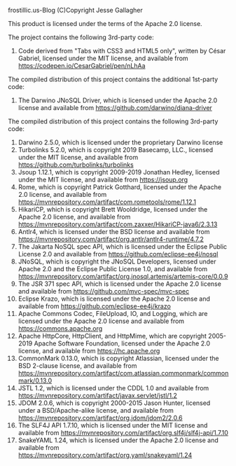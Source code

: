 frostillic.us-Blog
(C)Copyright Jesse Gallagher

This product is licensed under the terms of the Apache 2.0 license.

The project contains the following 3rd-party code:

1. Code derived from "Tabs with CSS3 and HTML5 only", written by César Gabriel, licensed under the MIT license, and available from https://codepen.io/CesarGabriel/pen/nLhAa

The compiled distribution of this project contains the additional 1st-party code:

1. The Darwino JNoSQL Driver, which is licensed under the Apache 2.0 license and available from https://github.com/darwino/diana-driver

The compiled distribution of this project contains the following 3rd-party code:

1. Darwino 2.5.0, which is licensed under the proprietary Darwino license
2. Turbolinks 5.2.0, which is copyright 2019 Basecamp, LLC., licensed under the MIT license, and available from https://github.com/turbolinks/turbolinks
3. Jsoup 1.12.1, which is copyright 2009-2019 Jonathan Hedley, licensed under the MIT license, and available from https://jsoup.org
4. Rome, which is copyright Patrick Gotthard, licensed under the Apache 2.0 license, and available from https://mvnrepository.com/artifact/com.rometools/rome/1.12.1
5. HikariCP, which is copyright Brett Wooldridge, licensed under the Apache 2.0 license, and available from https://mvnrepository.com/artifact/com.zaxxer/HikariCP-java6/2.3.13
6. Antlr4, which is licensed under the BSD license and available from https://mvnrepository.com/artifact/org.antlr/antlr4-runtime/4.7.2
7. The Jakarta NoSQL spec API, which is licensed under the Eclipse Public License 2.0 and available from https://github.com/eclipse-ee4j/nosql
8. JNoSQL, which is copyright the JNoSQL Developers, licensed under Apache 2.0 and the Eclipse Public License 1.0, and available from https://mvnrepository.com/artifact/org.jnosql.artemis/artemis-core/0.0.9
9. The JSR 371 spec API, which is licensed under the Apache 2.0 license and available from https://github.com/mvc-spec/mvc-spec
10. Eclipse Krazo, which is licensed under the Apache 2.0 license and available from https://github.com/eclipse-ee4j/krazo
11. Apache Commons Codec, FileUpload, IO, and Logging, which are licensed under the Apache 2.0 license and available from https://commons.apache.org
12. Apache HttpCore, HttpClient, and HttpMime, which are copyright 2005-2019 Apache Software Foundation, licensed under the Apache 2.0 license, and available from https://hc.apache.org
13. CommonMark 0.13.0, which is copyright Atlassian, licensed under the BSD 2-clause license, and available from https://mvnrepository.com/artifact/com.atlassian.commonmark/commonmark/0.13.0
14. JSTL 1.2, which is licensed under the CDDL 1.0 and available from https://mvnrepository.com/artifact/javax.servlet/jstl/1.2
15. JDOM 2.0.6, which is copyright 2000-2015 Jason Hunter, licensed under a BSD/Apache-alike license, and available from https://mvnrepository.com/artifact/org.jdom/jdom2/2.0.6
16. The SLF4J API 1.7.10, which is licensed under the MIT license and available from https://mvnrepository.com/artifact/org.slf4j/slf4j-api/1.7.10
17. SnakeYAML 1.24, which is licensed under the Apache 2.0 license and available from https://mvnrepository.com/artifact/org.yaml/snakeyaml/1.24